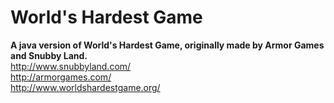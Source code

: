 # World's Hardest Game
**A java version of World's Hardest Game, originally made by Armor Games and Snubby Land.**
<br>http://www.snubbyland.com/
<br>http://armorgames.com/
<br>http://www.worldshardestgame.org/
